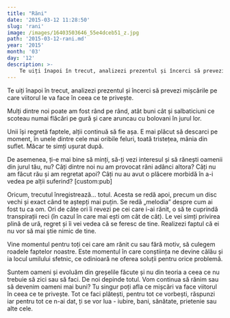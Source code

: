 ```yaml
---
title: "Răni"
date: '2015-03-12 11:28:50'
slug: 'rani'
image: /images/16403503646_55e4dceb51_z.jpg
path: '2015-03-12-rani.md'
year: '2015'
month: '03'
day: '12'
description: >-
    Te uiți înapoi în trecut, analizezi prezentul și încerci să prevezi mișcările pe care viitorul le va face în ceea ce te privește.Mulți dintre noi poate am fost rând pe rând, atât buni cât și salbatic
---
```

<div class="kg-card-markdown"><p>Te uiți înapoi în trecut, analizezi prezentul și încerci să prevezi mișcările pe care viitorul le va face în ceea ce te privește.</p>
<p>Mulți dintre noi poate am fost rând pe rând, atât buni cât și salbaticiuni ce scoteau numai flăcări pe gură și care aruncau cu bolovani în jurul lor.</p>
<p>Unii își regretă faptele, alții continuă să fie așa. E mai plăcut să descarci pe moment, în unele dintre cele mai oribile feluri, toată tristețea, mânia din suflet. Măcar te simți ușurat după.</p>
<p>De asemenea, ți-e mai bine să minți, să-ți vezi interesul și să rănești oamenii din jurul tău, nu? Câți dintre noi nu am provocat răni adânci altora? Câți nu am făcut rău și am regretat apoi? Câți nu au avut o plăcere morbidă în a-i vedea pe alții suferind? [custom:pub]</p>
<p>Oricum, trecutul înregistrează... totul. Acesta se redă apoi, precum un disc vechi și exact când te aștepți mai puțin. Se redă „melodia” despre cum ai fost tu ca om. Ori de câte ori îi revezi pe cei care i-ai rănit, o să te cuprindă transpirații reci (în cazul în care mai ești om cât de cât). Le vei simți privirea plină de ură, regret și îi vei vedea că se feresc de tine. Realizezi faptul că ei nu vor să mai știe nimic de tine.</p>
<p>Vine momentul pentru toți cei care am rănit cu sau fără motiv, să culegem roadele faptelor noastre. Este momentul în care conștiința ne devine călău și ia locul umilului sfetnic, ce odinioară ne oferea soluții pentru orice problemă.</p>
<p>Suntem oameni și evoluăm din greșelile făcute și nu din teoria a ceea ce nu trebuie să zici sau să faci. De noi depinde totul. Vom continua să rănim sau să devenim oameni mai buni? Tu singur poți afla ce mișcări va face viitorul în ceea ce te privește. Tot ce faci plătești, pentru tot ce vorbești, răspunzi iar pentru tot ce n-ai dat, ți se vor lua - iubire, bani, sănătate, prietenie sau alte cele.</p>
</div>
    